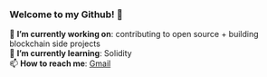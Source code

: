 ### Welcome to my Github! 👋<br>
🔭 **I’m currently working on**: contributing to open source + building blockchain side projects<br>
🌱 **I’m currently learning**: Solidity<br>
📫 **How to reach me**: [Gmail](mailto:coltraneyan@gmail.com?subject=[GitHub])<br>
